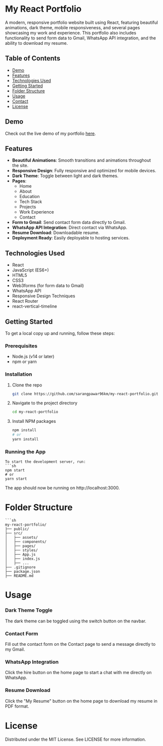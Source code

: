 # My React Portfolio

A modern, responsive portfolio website built using React, featuring beautiful animations, dark theme, mobile responsiveness, and several pages showcasing my work and experience. This portfolio also includes functionality to send form data to Gmail, WhatsApp API integration, and the ability to download my resume.

## Table of Contents

- [Demo](#demo)
- [Features](#features)
- [Technologies Used](#technologies-used)
- [Getting Started](#getting-started)
- [Folder Structure](#folder-structure)
- [Usage](#usage)
- [Contact](#contact)
- [License](#license)

## Demo

Check out the live demo of my portfolio [here](#).

## Features

- **Beautiful Animations**: Smooth transitions and animations throughout the site.
- **Responsive Design**: Fully responsive and optimized for mobile devices.
- **Dark Theme**: Toggle between light and dark themes.
- **Pages**:
  - Home
  - About
  - Education
  - Tech Stack
  - Projects
  - Work Experience
  - Contact
- **Form to Gmail**: Send contact form data directly to Gmail.
- **WhatsApp API Integration**: Direct contact via WhatsApp.
- **Resume Download**: Downloadable resume.
- **Deployment Ready**: Easily deployable to hosting services.

## Technologies Used

- React
- JavaScript (ES6+)
- HTML5
- CSS3
- Web3forms (for form data to Gmail)
- WhatsApp API
- Responsive Design Techniques
- React Router
- react-vertical-timeline

## Getting Started

To get a local copy up and running, follow these steps:

### Prerequisites

- Node.js (v14 or later)
- npm or yarn

### Installation

1. Clone the repo
   ```sh
   git clone https://github.com/sarangpawar96km/my-react-portfolio.git
2. Navigate to the project directory
   ```sh
   cd my-react-portfolio
3. Install NPM packages
   ```sh
   npm install
   # or
   yarn install

### Running the App
    To start the development server, run:
    ```sh
    npm start
    # or
    yarn start

The app should now be running on http://localhost:3000.

# Folder Structure
    ```sh
    my-react-portfolio/
    ├── public/
    ├── src/
    │   ├── assets/
    │   ├── components/
    │   ├── pages/
    │   ├── styles/
    │   ├── App.js
    │   ├── index.js
    │   ├── ...
    ├── .gitignore
    ├── package.json
    ├── README.md

# Usage
  ### Dark Theme Toggle
  The dark theme can be toggled using the switch button on the navbar.
  ### Contact Form
  Fill out the contact form on the Contact page to send a message directly to my Gmail.
  ### WhatsApp Integration
  Click the hire button on the home page to start a chat with me directly on WhatsApp.
  ### Resume Download
  Click the "My Resume" button on the home page to download my resume in PDF 
  format.
# License
  Distributed under the MIT License. See LICENSE for more information.